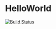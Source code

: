 # HelloWorld

[![Build Status](https://travis-ci.org/WyreCoder/HelloWorld.svg?branch=development)](https://travis-ci.org/WyreCoder/HelloWorld)